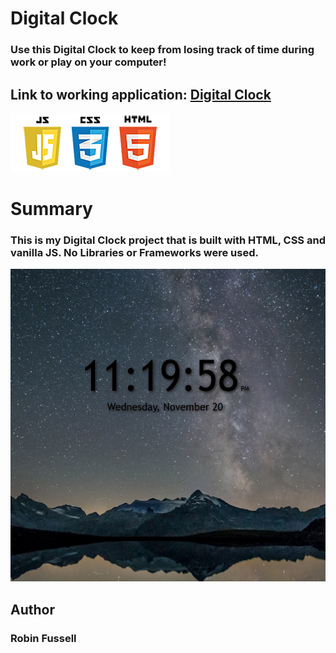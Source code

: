  # Digital Clock

### Use this Digital Clock to keep from losing track of time during work or play on your computer!   
## Link to working application:  [Digital Clock](https://rfussell17.github.io/DigitalClock-JS/)
 <img src="images/frontend2.png"   title="HTML5 Powered">

 



#  Summary
### This is my Digital Clock project that is built with HTML, CSS and vanilla JS. No Libraries or Frameworks were used.



<img src="images/clockApp.png" height= 500  title="HTML5 Powered">


## Author
### Robin Fussell
